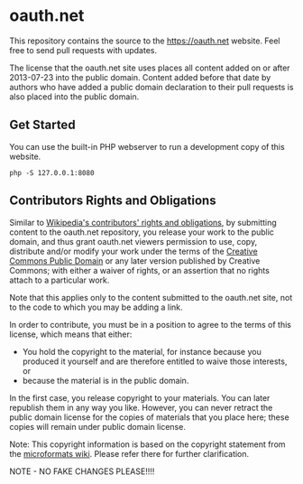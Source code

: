 oauth.net
=========

This repository contains the source to the https://oauth.net website. Feel free to send pull requests with updates.

The license that the oauth.net site uses places all content added on or after 2013-07-23 into the public domain. Content added before that date by authors who have added a public domain declaration to their pull requests is also placed into the public domain.

## Get Started

You can use the built-in PHP webserver to run a development copy of this website.

```
php -S 127.0.0.1:8080
```

## Contributors Rights and Obligations

Similar to [Wikipedia's contributors' rights and obligations](http://en.wikipedia.org/wiki/Wikipedia:Copyrights#Contributors.27_rights_and_obligations), by submitting content to the oauth.net repository, you release your work to the public domain, and thus grant oauth.net viewers permission to use, copy, distribute and/or modify your work under the terms of the [Creative Commons Public Domain](https://creativecommons.org/share-your-work/public-domain/cc0/) or any later version published by Creative Commons; with either a waiver of rights, or an assertion that no rights attach to a particular work.

Note that this applies only to the content submitted to the oauth.net site, not to the code to which you may be adding a link.

In order to contribute, you must be in a position to agree to the terms of this license, which means that either:

* You hold the copyright to the material, for instance because you produced it yourself and are therefore entitled to waive those interests, or
* because the material is in the public domain.

In the first case, you release copyright to your materials. You can later republish them in any way you like. However, you can never retract the public domain license for the copies of materials that you place here; these copies will remain under public domain license.

Note: This copyright information is based on the copyright statement from the [microformats wiki](http://microformats.org/wiki/copyrights). Please refer there for further clarification.

NOTE - NO FAKE CHANGES PLEASE!!!!
